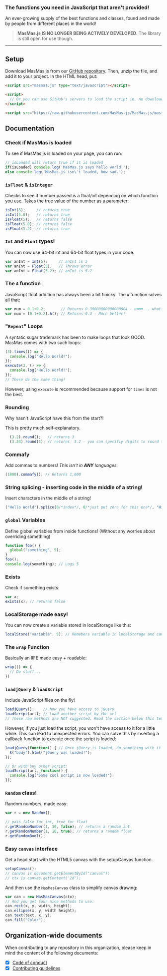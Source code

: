### The functions you need in JavaScript that aren't provided!  

An ever-growing supply of the best functions and classes, found and made by people from different places in the world!

> **MasMas.js IS NO LONGER BEING ACTIVELY DEVELOPED**. The library is still open for use though.

--------------

## Setup  

Download MasMas.js from our [GitHub repository][GitHub Main].  Then, unzip the file, and add it to your project.
In the HTML head, put:
```html
<script src="masmas.js" type="text/javascript"></script>

<script>
  // Or you can use GitHub's servers to load the script in, no download required!
</script>

<script src="https://raw.githubusercontent.com/MasMas-js/MasMas.js/master/masmas.js" type="text/javascript"></script>
```

## Documentation  

### Check if MasMas is loaded 

To see if MasMas.js is loaded on your page, you can run:

```js
// isLoaded will return true if it is loaded
if(isLoaded) console.log('MasMas.js says hello world!');
else console.log('MasMas.js isn\'t loaded, how sad.');
```

### `isFloat` & `isInteger`  

Checks to see if number passed is a float/int depending on which function you use.  Takes the true value of the number as a parameter:
```js
isInt(5);     // returns true
isInt(5.0);   // returns true
isFloat(5);   // returns false
isFloat(5.0); // returns false
isFloat(5.2); // returns true
```

### `Int` and `Float` types!  

You can now use 64-bit int and 64-bit float types in your code:
```js
var anInt = Int(5);     // anInt is 5
var anInt = Float(5);   // Throws error
var anInt = Float(5.2); // anInt is 5.2
```

### The `A` function  

JavaScript float addition has always been a bit finicky.
The `A` function solves all that:
```js
var num = 0.1+0.2;       // Returns 0.30000000000000004 - ummm... what?!
var num = (0.1+0.2).A(); // Returns 0.3 - Much better!
```

### "`Repeat`" Loops  

A syntatic sugar trademark has been to make loops that look GOOD.  MasMas comes with two such loops:
```js
(3).times(() => {
  console.log("Hello World!");
});
execute(3, () => {
  console.log("Hello World!");
});
// These do the same thing! 
```
However, using `execute` is recommended because support for `times` is not the best.  

### Rounding  

Why hasn't JavaScript have this from the start?!  

This is pretty much self-explanatory.
```js
  (3.2).round();   // returns 3
  (3.24).round(1); // returns  3.2 - you can specifiy digits to round to.
```

### Commafy  

Add commas to numbers!  *This isn't in **ANY** languages*.  

```js
(1000).commafy(); // Returns 1,000
```

### String splicing - inserting code in the middle of a string!  

Insert characters in the middle of a string!
```js
("Hello World").splice(0/*index*/, 0/*just put zero for this one*/, "Hi") // returns "HiHello World"
```

### `global` Variables  

Define global variables from inside functions! (Without any worries about overriding something)
```js
function foo() {
  global("something", 5);
}
foo();
console.log(something); // Logs 5
```

### Exists  

Check if something exists:  
```js
var x;
exists(x); // returns false
```

### LocalStorage made easy!  

You can now create a variable stored in localStorage like this:
```js
localStore("variable", 5); // Remebers variable in localStorage and can update
```

### The `wrap` Function  

Basically an IIFE made easy + readable:
```js
wrap(() => {
  // Do stuff...
})
```

### `loadjQuery` & `loadScript`  

Include JavaScript files on the fly!
```js
loadjQuery();    // Now you have access to jQuery
loadScript(url); // Load another script by the url
// These raw methods are NOT suggested. Read the section below this text for more info.
```

However, if you just load the script, you won't have access to it for a little while. 
This can lead to unexpected errors. You can solve this by inserting a callback function to 
execute once the script is loaded:

```js
loadjQuery(function() { // Once jQuery is loaded, do something with it.
  $("body").html("jQuery was loaded!");
});

// Or with any other script:
loadScript(url, function() {
  console.log("Some cool script is now loaded!");
});
```

### `Random` class!  

Random numbers, made easy:
```js
var r = new Random();

// pass false for int, true for float
r.getRandomNumber(1, 10, false); // returns a random int
r.getRandomNumber(1, 10, true); // returns a random float
r.getRandomBool();
```

### Easy `canvas` interface  

Get a head start with the HTML5 canvas with the setupCanvas function.

```js
setupCanvas();
// canvas is document.getElementById("canvas");
// ctx is canvas.getContext('2d');
```

And then use the `MasMasCanvas` class to simplify canvas drawing:

```js
var can = new MasMasCanvas(ctx);
// And you get four nice methods to use:
can.rect(x, y, width, height);
can.ellipse(x, y, width height);
can.text(text, x, y);
can.fill("Color");
```

## Organization-wide documents  

When contributing to any repository in this organization, please keep in mind the content of the following documents:  
- [X] [Code of conduct][code of conduct]
- [X] [Contributing guidelines][contrib]

[code of conduct]: https://github.com/MasMas-js/MasMas.js/blob/master/.github/CODE_OF_CONDUCT.md
[contrib]: https://github.com/MasMas-js/MasMas.js/blob/master/.github/CONTRIBUTING.md
[GitHub Main]: https://github.com/MasMas-js/MasMas.js
